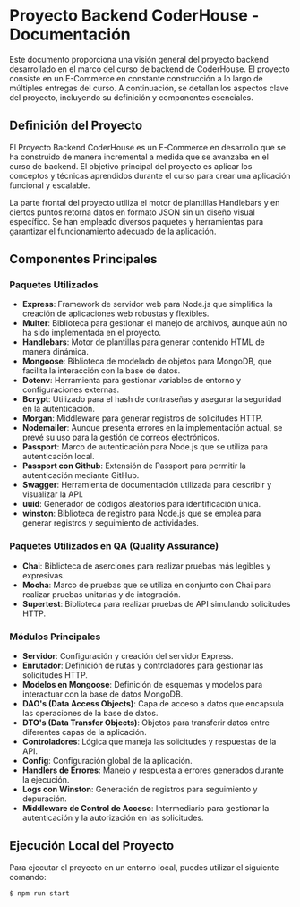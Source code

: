 # Proyecto Backend CoderHouse - Documentación

Este documento proporciona una visión general del proyecto backend desarrollado en el marco del curso de backend de CoderHouse. El proyecto consiste en un E-Commerce en constante construcción a lo largo de múltiples entregas del curso. A continuación, se detallan los aspectos clave del proyecto, incluyendo su definición y componentes esenciales.

## Definición del Proyecto

El Proyecto Backend CoderHouse es un E-Commerce en desarrollo que se ha construido de manera incremental a medida que se avanzaba en el curso de backend. El objetivo principal del proyecto es aplicar los conceptos y técnicas aprendidos durante el curso para crear una aplicación funcional y escalable.

La parte frontal del proyecto utiliza el motor de plantillas Handlebars y en ciertos puntos retorna datos en formato JSON sin un diseño visual específico. Se han empleado diversos paquetes y herramientas para garantizar el funcionamiento adecuado de la aplicación.

## Componentes Principales

### Paquetes Utilizados

- **Express**: Framework de servidor web para Node.js que simplifica la creación de aplicaciones web robustas y flexibles.
- **Multer**: Biblioteca para gestionar el manejo de archivos, aunque aún no ha sido implementada en el proyecto.
- **Handlebars**: Motor de plantillas para generar contenido HTML de manera dinámica.
- **Mongoose**: Biblioteca de modelado de objetos para MongoDB, que facilita la interacción con la base de datos.
- **Dotenv**: Herramienta para gestionar variables de entorno y configuraciones externas.
- **Bcrypt**: Utilizado para el hash de contraseñas y asegurar la seguridad en la autenticación.
- **Morgan**: Middleware para generar registros de solicitudes HTTP.
- **Nodemailer**: Aunque presenta errores en la implementación actual, se prevé su uso para la gestión de correos electrónicos.
- **Passport**: Marco de autenticación para Node.js que se utiliza para autenticación local.
- **Passport con Github**: Extensión de Passport para permitir la autenticación mediante GitHub.
- **Swagger**: Herramienta de documentación utilizada para describir y visualizar la API.
- **uuid**: Generador de códigos aleatorios para identificación única.
- **winston**: Biblioteca de registro para Node.js que se emplea para generar registros y seguimiento de actividades.

### Paquetes Utilizados en QA (Quality Assurance)

- **Chai**: Biblioteca de aserciones para realizar pruebas más legibles y expresivas.
- **Mocha**: Marco de pruebas que se utiliza en conjunto con Chai para realizar pruebas unitarias y de integración.
- **Supertest**: Biblioteca para realizar pruebas de API simulando solicitudes HTTP.

### Módulos Principales

- **Servidor**: Configuración y creación del servidor Express.
- **Enrutador**: Definición de rutas y controladores para gestionar las solicitudes HTTP.
- **Modelos en Mongoose**: Definición de esquemas y modelos para interactuar con la base de datos MongoDB.
- **DAO's (Data Access Objects)**: Capa de acceso a datos que encapsula las operaciones de la base de datos.
- **DTO's (Data Transfer Objects)**: Objetos para transferir datos entre diferentes capas de la aplicación.
- **Controladores**: Lógica que maneja las solicitudes y respuestas de la API.
- **Config**: Configuración global de la aplicación.
- **Handlers de Errores**: Manejo y respuesta a errores generados durante la ejecución.
- **Logs con Winston**: Generación de registros para seguimiento y depuración.
- **Middleware de Control de Acceso**: Intermediario para gestionar la autenticación y la autorización en las solicitudes.

## Ejecución Local del Proyecto

Para ejecutar el proyecto en un entorno local, puedes utilizar el siguiente comando:

```bash
$ npm run start
```